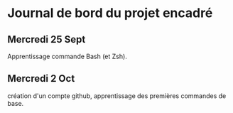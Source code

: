 # Journal de bord du projet encadré

## Mercredi 25 Sept

Apprentissage commande Bash (et Zsh).

## Mercredi 2 Oct

création d'un compte github,
apprentissage des premières commandes de base.
